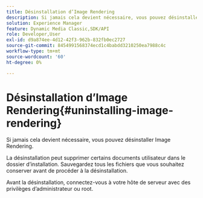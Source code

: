 ```yaml
---
title: Désinstallation d’Image Rendering
description: Si jamais cela devient nécessaire, vous pouvez désinstaller Image Rendering.
solution: Experience Manager
feature: Dynamic Media Classic,SDK/API
role: Developer,User
exl-id: d9a874ee-4d12-42f3-962b-832fb0ec2727
source-git-commit: 8454991568374ecd1c4babdd3210250ea7988c4c
workflow-type: tm+mt
source-wordcount: '60'
ht-degree: 0%

---
```


# Désinstallation d’Image Rendering{#uninstalling-image-rendering}

Si jamais cela devient nécessaire, vous pouvez désinstaller Image Rendering.

La désinstallation peut supprimer certains documents utilisateur dans le dossier d’installation. Sauvegardez tous les fichiers que vous souhaitez conserver avant de procéder à la désinstallation.

Avant la désinstallation, connectez-vous à votre hôte de serveur avec des privilèges d’administrateur ou root.
